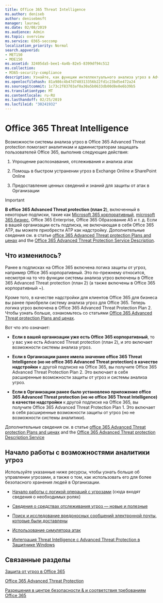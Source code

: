 ```yaml
---
title: Office 365 Threat Intelligence
ms.author: deniseb
author: denisebmsft
manager: laurawi
ms.date: 02/08/2019
ms.audience: Admin
ms.topic: overview
ms.service: O365-seccomp
localization_priority: Normal
search.appverid:
- MET150
- MOE150
ms.assetid: 32405da5-bee1-4a4b-82e5-8399df94c512
ms.collection:
- M365-security-compliance
description: Узнайте, как функции интеллектуального анализа угроз в Advanced Threat protection помогают находить угрозы в Организации, отвечать на вредоносные программы, фишингы и другие атаки, обнаруженные в Office 365 от вашего имени, и искать индикаторы угроз.
ms.openlocfilehash: 81a986c4b47d740313356b22fd1c23bd5e472a24
ms.sourcegitcommit: 1c73c2f83703af0a30a5b0633db00d8e0e6b39b5
ms.translationtype: MT
ms.contentlocale: ru-RU
ms.lasthandoff: 02/25/2019
ms.locfileid: "30241932"
---
```

# <a name="office-365-threat-intelligence"></a>Office 365 Threat Intelligence

Возможности системы анализа угроз в Office 365 Advanced Threat protection помогают аналитикам и администраторам защищать пользователей Office 365, выполнив следующие действия:
  
1. Упрощение распознавания, отслеживания и анализа атак
    
2. Помощь в быстром устранении угроз в Exchange Online и SharePoint Online
    
3. Предоставление ценных сведений и знаний для защиты от атак в Организации
    
> [!IMPORTANT]
> **В office 365 Advanced Threat protection (план 2**), включенный в некоторые подписки, такие как [Microsoft 365 корпоративный](https://www.microsoft.com/microsoft-365/enterprise/home), [microsoft 365 бизнес](https://www.microsoft.com/microsoft-365/business), Office 365 Enterprise, Office 365 Образование A5 и т. д. Если в вашей организации есть подписка, не включающая в себя Office 365 ATP, вы можете приобрести ATP как надстройку. Дополнительные сведения см. в статье [office 365 Advanced Threat protection Plans and ценах](https://products.office.com/exchange/advance-threat-protection) and the [Office 365 Advanced Threat Protection Service Description](https://docs.microsoft.com/en-us/office365/servicedescriptions/office-365-advanced-threat-protection-service-description#whats-new-in-office-365-advanced-threat-protection-atp). 
  
## <a name="whats-changing"></a>Что изменилось?

Ранее в подписках на Office 365 включена логика защиты от угроз, например Office 365 корпоративный. Это по-прежнему относится, несмотря на то что функции системы анализа угроз включены в Office 365 Advanced Threat protection (план 2) (а также включены в Office 365 корпоративный ~). 

Кроме того, в качестве надстройки для клиентов Office 365 для бизнеса вы ранее приобрели систему анализа угроз для Office 365. Теперь логика угроз включена в Office 365 Advanced Threat Protection Plan 2. Чтобы узнать больше, ознакомьтесь со статьями [Office 365 Advanced Threat protection Plans and ценах](https://products.office.com/exchange/advance-threat-protection).

Вот что это означает:

- **Если в вашей организации уже есть Office 365 корпоративный**, то у вас уже есть Advanced Threat protection (план 2), и это включает возможности системы анализа угроз.

- **Если в Организации ранее имела значение office 365 Threat Intelligence (но не office 365 Advanced Threat protection) в качестве надстройки** к другой подписке на Office 365, вы получите Office 365 Advanced Threat Protection Plan 2. Это включает в себя расширенные возможности защиты от угроз и системы анализа угроз. 

- **Если в Организации ранее было установлено приложение office 365 Advanced Threat protection (но не office 365 Threat Intelligence) в качестве надстройки** к другой подписке на Office 365, вы получите Office 365 Advanced Threat Protection Plan 1. Это включает в себя расширенные возможности защиты от угроз (но не возможности системы аналитики).

Дополнительные сведения см. в статье [office 365 Advanced Threat protection Plans and ценах](https://products.office.com/exchange/advance-threat-protection) and the [Office 365 Advanced Threat protection Description Service](https://docs.microsoft.com/en-us/office365/servicedescriptions/office-365-advanced-threat-protection-service-description#whats-new-in-office-365-advanced-threat-protection-atp)

## <a name="get-started-with-threat-intelligence-capabilities"></a>Начало работы с возможностями аналитики угроз

Используйте указанные ниже ресурсы, чтобы узнать больше об управлении угрозами, а также о том, как использовать его для более безопасного хранения людей в Организации.
  
- [Начало работы с логикой операций с угрозами](get-started-with-ti.md) (сюда входят сведения о необходимых ролях) 
    
- [Сведения о средствах отслеживания угроз — новые и полезные](threat-trackers.md)
    
- [Поиск и исследование вредоносных сообщений электронной почты, которые были доставлены](investigate-malicious-email-that-was-delivered.md)
    
- [Использование симулятора атак](attack-simulator.md)
    
- [Интеграция Threat Intelligence с Advanced Threat Protection в Защитнике Windows](integrate-office-365-ti-with-wdatp.md)
    
## <a name="related-topics"></a>Связанные разделы

[Защита от угроз в Office 365](protect-against-threats.md)
  
[Office 365 Advanced Threat Protection](office-365-atp.md)
  
[Разрешения в центре безопасности &amp; и соответствия требованиям Office 365](permissions-in-the-security-and-compliance-center.md)
  

